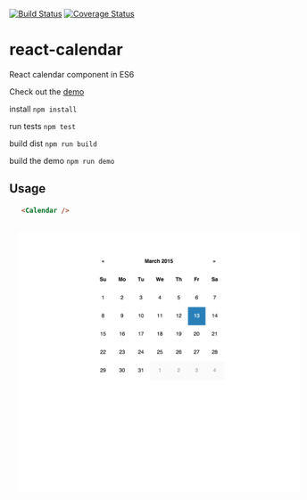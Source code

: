 <a href='https://travis-ci.org/tomkp/react-calendar'><img float="right" src='https://travis-ci.org/tomkp/react-calendar.png' alt='Build Status' /></a>
<a href='https://coveralls.io/r/tomkp/react-calendar?branch=master'><img float="right" src='https://coveralls.io/repos/tomkp/react-calendar/badge.svg?branch=master' alt='Coverage Status' /></a>

# react-calendar

React calendar component in ES6

Check out the [demo](http://hard-to-find-door.surge.sh/)


install
```npm install```

run tests
```npm test```

build dist
```npm run build```

build the demo
```npm run demo```


## Usage


```html
   <Calendar />
```

<div align="center">
  <img src="docs/cap1.png" style="margin:1rem;" />
</div>





